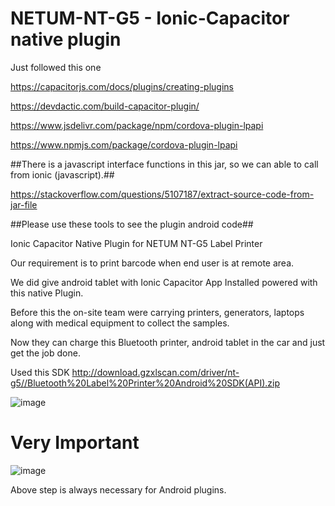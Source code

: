 # NETUM-NT-G5 - Ionic-Capacitor native plugin

Just followed this one

https://capacitorjs.com/docs/plugins/creating-plugins

https://devdactic.com/build-capacitor-plugin/

https://www.jsdelivr.com/package/npm/cordova-plugin-lpapi

https://www.npmjs.com/package/cordova-plugin-lpapi


##There is a javascript interface functions in this jar, so we can able to call from ionic (javascript).##

https://stackoverflow.com/questions/5107187/extract-source-code-from-jar-file

##Please use these tools to see the plugin android code##

Ionic Capacitor Native Plugin for NETUM NT-G5 Label Printer

Our requirement is to print barcode when end user is at remote area. 

We did give android tablet with Ionic Capacitor App Installed powered with this native Plugin.

Before this the on-site team were carrying printers, generators, laptops along with medical equipment to collect the samples.

Now they can charge this Bluetooth printer, android tablet in the car and just get the job done.

Used this SDK http://download.gzxlscan.com/driver/nt-g5//Bluetooth%20Label%20Printer%20Android%20SDK(API).zip

![image](https://user-images.githubusercontent.com/85802871/121785644-9221df80-cbd8-11eb-9cd0-1a6364563def.png)

# Very Important

![image](https://user-images.githubusercontent.com/85802871/123553210-77826580-d797-11eb-922c-90027f0746b0.png)

Above step is always necessary for Android plugins.




